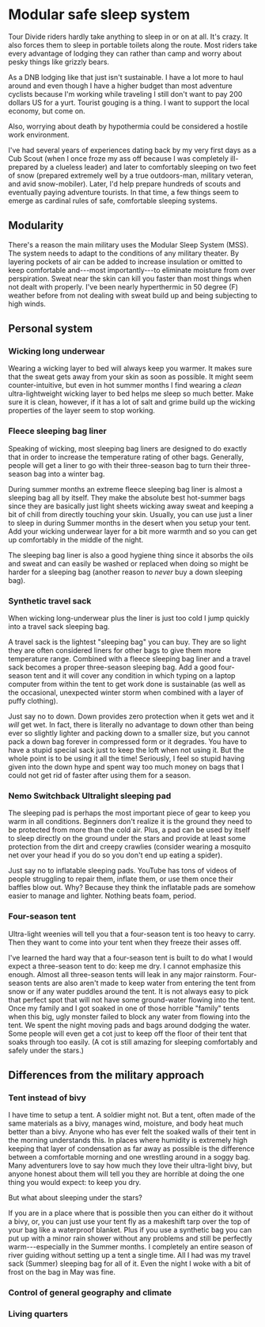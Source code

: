 # Modular safe sleep system

Tour Divide riders hardly take anything to sleep in or on at all. It's crazy. It also forces them to sleep in portable toilets along the route. Most riders take every advantage of lodging they can rather than camp and worry about pesky things like grizzly bears.

As a DNB lodging like that just isn't sustainable. I have a lot more to haul around and even though I have a higher budget than most adventure cyclists because I'm working while traveling I still don't want to pay 200 dollars US for a yurt. Tourist gouging is a thing. I want to support the local economy, but come on.

Also, worrying about death by hypothermia could be considered a hostile work environment.

I've had several years of experiences dating back by my very first days as a Cub Scout (when I once froze my ass off because I was completely ill-prepared by a clueless leader) and later to comfortably sleeping on two feet of snow (prepared extremely well by a true outdoors-man, military veteran, and avid snow-mobiler). Later, I'd help prepare hundreds of scouts and eventually paying adventure tourists. In that time, a few things seem to emerge as cardinal rules of safe, comfortable sleeping systems.

## Modularity

There's a reason the main military uses the Modular Sleep System (MSS). The system needs to adapt to the conditions of any military theater. By layering pockets of air can be added to increase insulation or omitted to keep comfortable and---most importantly---to eliminate moisture from over perspiration. Sweat near the skin can kill you faster than most things when not dealt with properly. I've been nearly hyperthermic in 50 degree (F) weather before from not dealing with sweat build up and being subjecting to high winds.

## Personal system

### Wicking long underwear

Wearing a wicking layer to bed will always keep you warmer. It makes sure that the sweat gets away from your skin as soon as possible. It might seem counter-intuitive, but even in hot summer months I find wearing a *clean* ultra-lightweight wicking layer to bed helps me sleep so much better. Make sure it is clean, however, if it has a lot of salt and grime build up the wicking properties of the layer seem to stop working.

### Fleece sleeping bag liner

Speaking of wicking, most sleeping bag liners are designed to do exactly that in order to increase the temperature rating of other bags. Generally, people will get a liner to go with their three-season bag to turn their three-season bag into a winter bag.

During summer months an extreme fleece sleeping bag liner is almost a sleeping bag all by itself. They make the absolute best hot-summer bags since they are basically just light sheets wicking away sweat and keeping a bit of chill from directly touching your skin. Usually, you can use just a liner to sleep in during Summer months in the desert when you setup your tent. Add your wicking underwear layer for a bit more warmth and so you can get up comfortably in the middle of the night.

The sleeping bag liner is also a good hygiene thing since it absorbs the oils and sweat and can easily be washed or replaced when doing so might be harder for a sleeping bag (another reason to *never* buy a down sleeping bag).

### Synthetic travel sack

When wicking long-underwear plus the liner is just too cold I jump quickly into a travel sack sleeping bag.

A travel sack is the lightest "sleeping bag" you can buy. They are so light they are often considered liners for other bags to give them more temperature range. Combined with a fleece sleeping bag liner and a travel sack becomes a proper three-season sleeping bag. Add a good four-season tent and it will cover any condition in which typing on a laptop computer from within the tent to get work done is sustainable (as well as the occasional, unexpected winter storm when combined with a layer of puffy clothing).

Just say no to down. Down provides zero protection when it gets wet and it *will* get wet. In fact, there is literally no advantage to down other than being ever so slightly lighter and packing down to a smaller size, but you cannot pack a down bag forever in compressed form or it degrades. You have to have a stupid special sack just to keep the loft when not using it. But the whole point is to be using it all the time! Seriously, I feel so stupid having given into the down hype and spent way too much money on bags that I could not get rid of faster after using them for a season.

### Nemo Switchback Ultralight sleeping pad

The sleeping pad is perhaps the most important piece of gear to keep you warm in all conditions. Beginners don't realize it is the ground they need to be protected from more than the cold air. Plus, a pad can be used by itself to sleep directly on the ground under the stars and provide at least some protection from the dirt and creepy crawlies (consider wearing a mosquito net over your head if you do so you don't end up eating a spider).

Just say no to inflatable sleeping pads. YouTube has tons of videos of people struggling to repair them, inflate them, or use them once their baffles blow out. Why? Because they think the inflatable pads are somehow easier to manage and lighter. Nothing beats foam, period.

### Four-season tent

Ultra-light weenies will tell you that a four-season tent is too heavy to carry. Then they want to come into your tent when they freeze their asses off.

I've learned the hard way that a four-season tent is built to do what I would expect a three-season tent to do: keep me dry. I cannot emphasize this enough. Almost all three-season tents will leak in any major rainstorm. Four-season tents are also aren't made to keep water from entering the tent from snow or if any water puddles around the tent. It is not always easy to pick that perfect spot that will not have some ground-water flowing into the tent. Once my family and I got soaked in one of those horrible "family" tents when this big, ugly monster failed to block any water from flowing into the tent. We spent the night moving pads and bags around dodging the water. Some people will even get a cot just to keep off the floor of their tent that soaks through too easily. (A cot is still amazing for sleeping comfortably and safely under the stars.)

## Differences from the military approach

### Tent instead of bivy

I have time to setup a tent. A soldier might not. But a tent, often made of the same materials as a bivy, manages wind, moisture, and body heat much better than a bivy. Anyone who has ever felt the soaked walls of their tent in the morning understands this. In places where humidity is extremely high keeping that layer of condensation as far away as possible is the difference between a comfortable morning and one wrestling around in a soggy bag. Many adventurers love to say how much they love their ultra-light bivy, but anyone honest about them will tell you they are horrible at doing the one thing you would expect: to keep you dry.

But what about sleeping under the stars?

If you are in a place where that is possible then you can either do it without a bivy, or, you can just use your tent fly as a makeshift tarp over the top of your bag like a waterproof blanket. Plus if you use a synthetic bag you can put up with a minor rain shower without any problems and still be perfectly warm---especially in the Summer months. I completely an entire season of river guiding without setting up a tent a single time. All I had was my travel sack (Summer) sleeping bag for all of it. Even the night I woke with a bit of frost on the bag in May was fine.

### Control of general geography and climate

### Living quarters
